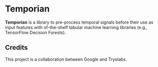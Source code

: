 # Temporian

**Temporian** is a library to pre-process temporal
signals before their use as input features with of-the-shelf tabular machine
learning libraries (e.g., TensorFlow Decision Forests).

## Credits

This project is a collaboration between Google and Tryolabs.
